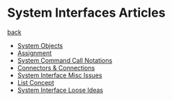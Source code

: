 System Interfaces Articles
==========================

[back](../..)

- [System Objects](system-objects.md)
- [Assignment](assignment.md)
- [System Command Call Notations](system-command-call-notations.md)
- [Connectors & Connections](connectors-and-connections.md)
- [System Interface Misc Issues](system-interfaces-misc-issues.md)
- [List Concept](list-concept.md)
- [System Interface Loose Ideas](system-interfaces-loose-ideas.md)